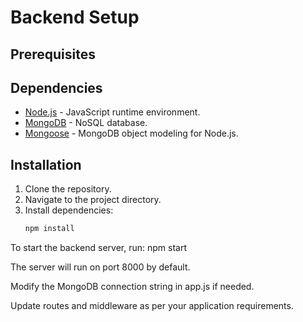 # Backend Setup

## Prerequisites

## Dependencies

- [Node.js](https://nodejs.org/) - JavaScript runtime environment.
- [MongoDB](https://www.mongodb.com/) - NoSQL database.
- [Mongoose](https://mongoosejs.com/) - MongoDB object modeling for Node.js.

## Installation

1. Clone the repository.
2. Navigate to the project directory.
3. Install dependencies:
   ```bash
   npm install
   ```

To start the backend server, run: npm start

The server will run on port 8000 by default.

Modify the MongoDB connection string in app.js if needed.

Update routes and middleware as per your application requirements.
